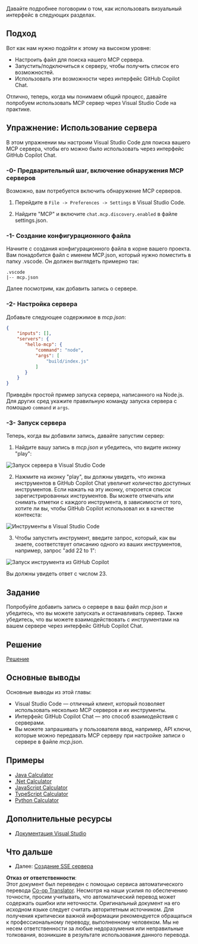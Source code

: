<!--
CO_OP_TRANSLATOR_METADATA:
{
  "original_hash": "54e9ffc5dba01afcb8880a9949fd1881",
  "translation_date": "2025-07-13T19:23:02+00:00",
  "source_file": "03-GettingStarted/04-vscode/README.md",
  "language_code": "ru"
}
-->
Давайте подробнее поговорим о том, как использовать визуальный интерфейс в следующих разделах.

## Подход

Вот как нам нужно подойти к этому на высоком уровне:

- Настроить файл для поиска нашего MCP сервера.
- Запустить/подключиться к серверу, чтобы получить список его возможностей.
- Использовать эти возможности через интерфейс GitHub Copilot Chat.

Отлично, теперь, когда мы понимаем общий процесс, давайте попробуем использовать MCP сервер через Visual Studio Code на практике.

## Упражнение: Использование сервера

В этом упражнении мы настроим Visual Studio Code для поиска вашего MCP сервера, чтобы его можно было использовать через интерфейс GitHub Copilot Chat.

### -0- Предварительный шаг, включение обнаружения MCP серверов

Возможно, вам потребуется включить обнаружение MCP серверов.

1. Перейдите в `File -> Preferences -> Settings` в Visual Studio Code.

2. Найдите "MCP" и включите `chat.mcp.discovery.enabled` в файле settings.json.

### -1- Создание конфигурационного файла

Начните с создания конфигурационного файла в корне вашего проекта. Вам понадобится файл с именем MCP.json, который нужно поместить в папку .vscode. Он должен выглядеть примерно так:

```text
.vscode
|-- mcp.json
```

Далее посмотрим, как добавить запись о сервере.

### -2- Настройка сервера

Добавьте следующее содержимое в *mcp.json*:

```json
{
    "inputs": [],
    "servers": {
       "hello-mcp": {
           "command": "node",
           "args": [
               "build/index.js"
           ]
       }
    }
}
```

Приведён простой пример запуска сервера, написанного на Node.js. Для других сред укажите правильную команду запуска сервера с помощью `command` и `args`.

### -3- Запуск сервера

Теперь, когда вы добавили запись, давайте запустим сервер:

1. Найдите вашу запись в *mcp.json* и убедитесь, что видите иконку "play":

  ![Запуск сервера в Visual Studio Code](../../../../translated_images/vscode-start-server.8e3c986612e3555de47e5b1e37b2f3020457eeb6a206568570fd74a17e3796ad.ru.png)  

2. Нажмите на иконку "play", вы должны увидеть, что иконка инструментов в GitHub Copilot Chat увеличит количество доступных инструментов. Если нажать на эту иконку, откроется список зарегистрированных инструментов. Вы можете отмечать или снимать отметки с каждого инструмента, в зависимости от того, хотите ли вы, чтобы GitHub Copilot использовал их в качестве контекста:

  ![Инструменты в Visual Studio Code](../../../../translated_images/vscode-tool.0b3bbea2fb7d8c26ddf573cad15ef654e55302a323267d8ee6bd742fe7df7fed.ru.png)

3. Чтобы запустить инструмент, введите запрос, который, как вы знаете, соответствует описанию одного из ваших инструментов, например, запрос "add 22 to 1":

  ![Запуск инструмента из GitHub Copilot](../../../../translated_images/vscode-agent.d5a0e0b897331060518fe3f13907677ef52b879db98c64d68a38338608f3751e.ru.png)

  Вы должны увидеть ответ с числом 23.

## Задание

Попробуйте добавить запись о сервере в ваш файл *mcp.json* и убедитесь, что вы можете запускать и останавливать сервер. Также убедитесь, что вы можете взаимодействовать с инструментами на вашем сервере через интерфейс GitHub Copilot Chat.

## Решение

[Решение](./solution/README.md)

## Основные выводы

Основные выводы из этой главы:

- Visual Studio Code — отличный клиент, который позволяет использовать несколько MCP серверов и их инструменты.
- Интерфейс GitHub Copilot Chat — это способ взаимодействия с серверами.
- Вы можете запрашивать у пользователя ввод, например, API ключи, которые можно передавать MCP серверу при настройке записи о сервере в файле *mcp.json*.

## Примеры

- [Java Calculator](../samples/java/calculator/README.md)
- [.Net Calculator](../../../../03-GettingStarted/samples/csharp)
- [JavaScript Calculator](../samples/javascript/README.md)
- [TypeScript Calculator](../samples/typescript/README.md)
- [Python Calculator](../../../../03-GettingStarted/samples/python)

## Дополнительные ресурсы

- [Документация Visual Studio](https://code.visualstudio.com/docs/copilot/chat/mcp-servers)

## Что дальше

- Далее: [Создание SSE сервера](../05-sse-server/README.md)

**Отказ от ответственности**:  
Этот документ был переведен с помощью сервиса автоматического перевода [Co-op Translator](https://github.com/Azure/co-op-translator). Несмотря на наши усилия по обеспечению точности, просим учитывать, что автоматический перевод может содержать ошибки или неточности. Оригинальный документ на его исходном языке следует считать авторитетным источником. Для получения критически важной информации рекомендуется обращаться к профессиональному переводу, выполненному человеком. Мы не несем ответственности за любые недоразумения или неправильные толкования, возникшие в результате использования данного перевода.